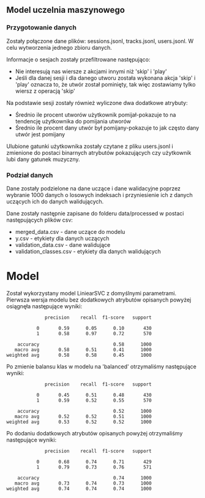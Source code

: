 ## Model uczelnia maszynowego
### Przygotowanie danych
Zostały połączone dane plików: sessions.jsonl, tracks.jsonl, users.jsonl. W celu wytworzenia jednego zbioru danych. 

Informacje o sesjach zostały przefiltrowane następująco:
- Nie interesują nas wiersze z akcjami innymi niż 'skip' i 'play'
- Jeśli dla danej sesji i dla danego utworu została wykonana akcja 'skip' i 'play' oznacza to, że utwór został pominięty,
tak więc zostawiamy tylko wiersz z operacją 'skip'

Na podstawie sesji zostały również wyliczone dwa dodatkowe atrybuty:
- Średnio ile procent utworów użytkownik pomijał-pokazuje to na tendencję użytkownika do pomijania utworów
- Średnio ile procent dany utwór był pomijany-pokazuje to jak często dany utwór jest pomijany

Ulubione gatunki użytkownika zostały czytane z pliku users.jsonl i zmienione do postaci binarnych atrybutów 
pokazujących czy użytkownik lubi dany gatunek muzyczny.

### Podział danych
Dane zostały podzielone na dane uczące i dane walidacyjne poprzez wybranie 1000 danych o losowych indeksach i 
przyniesienie ich z danych uczących ich do danych walidujących.

Dane zostały następnie zapisane do folderu data/processed w postaci następujących plików csv:
- merged_data.csv - dane uczące do modelu
- y.csv - etykiety dla danych uczących
- validation_data.csv - dane walidujące
- validation_classes.csv - etykiety dla danych walidujących


# Model
Został wykorzystany model LiniearSVC z domyślnymi parametrami.
Pierwsza wersja modelu bez dodatkowych atrybutów opisanych powyżej osiągnęła następujące wyniki:
```
              precision    recall  f1-score   support

           0       0.59      0.05      0.10       430
           1       0.58      0.97      0.72       570

    accuracy                           0.58      1000
   macro avg       0.58      0.51      0.41      1000
weighted avg       0.58      0.58      0.45      1000
```

Po zmienie balansu klas w modelu na 'balanced' otrzymaliśmy następujące wyniki:
```
              precision    recall  f1-score   support

           0       0.45      0.51      0.48       430
           1       0.59      0.52      0.55       570

    accuracy                           0.52      1000
   macro avg       0.52      0.52      0.51      1000
weighted avg       0.53      0.52      0.52      1000

```

Po dodaniu dodatkowych atrybutów opisanych powyżej otrzymaliśmy następujące wyniki:
```
              precision    recall  f1-score   support

           0       0.68      0.74      0.71       429
           1       0.79      0.73      0.76       571

    accuracy                           0.74      1000
   macro avg       0.73      0.74      0.73      1000
weighted avg       0.74      0.74      0.74      1000
```
